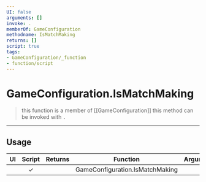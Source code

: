 ```yaml
---
UI: false
arguments: []
invoke: .
memberOf: GameConfiguration
methodname: IsMatchMaking
returns: []
script: true
tags:
- GameConfiguration/_function
- function/script
---
```

# GameConfiguration.IsMatchMaking
> this function is a member of [[GameConfiguration]]
> this method can be invoked with `.`
-----
## Usage
|  UI | Script | Returns | Function | Arguments |
|:---:|:------:|-------:|:--------:|:---------|
| |✓||GameConfiguration.IsMatchMaking||
